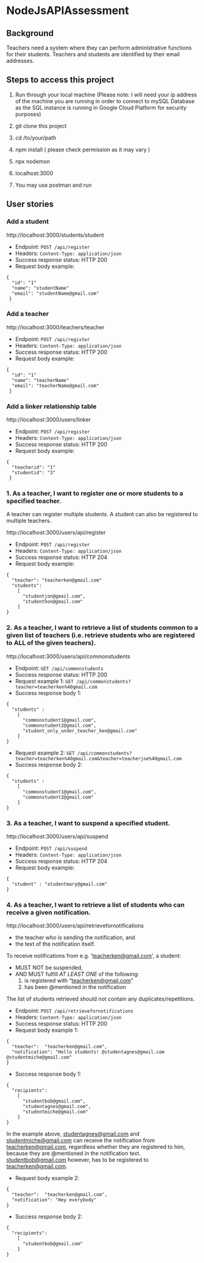 # NodeJsAPIAssessment

## Background
Teachers need a system where they can perform administrative functions for their students. Teachers and students are identified by their email addresses.

## Steps to access this project
1. Run through your local machine (Please note: I will need your ip address of the machine you are running in order to connect to mySQL Database as the SQL instance is running in Google Cloud Platform for security purposes)

2. git clone this project

3. cd /to/your/path

4. npm install ( please check permission as it may vary )

5. npx nodemon

6. localhost:3000

7. You may use postman and run

## User stories

### Add a student

http://localhost:3000/students/student

* Endpoint: `POST /api/register`
* Headers: `Content-Type: application/json`
* Success response status: HTTP 200
* Request body example:

```
{
  "id": "1"
  "name": "studentName"
  "email": "studentName@gmail.com"
 }
```

### Add a teacher

http://localhost:3000/teachers/teacher

* Endpoint: `POST /api/register`
* Headers: `Content-Type: application/json`
* Success response status: HTTP 200
* Request body example:

```
{
  "id": "1"
  "name": "teacherName"
  "email": "teacherName@gmail.com"
 }
```

### Add a linker relationship table

http://localhost:3000/users/linker

* Endpoint: `POST /api/register`
* Headers: `Content-Type: application/json`
* Success response status: HTTP 200
* Request body example:

```
{
  "teacherid": "1"
  "studentid": "3"
 }
```

### 1. As a teacher, I want to register one or more students to a specified teacher.
A teacher can register multiple students. A student can also be registered to multiple teachers.

http://localhost:3000/users/api/register 

* Endpoint: `POST /api/register`
* Headers: `Content-Type: application/json`
* Success response status: HTTP 204
* Request body example:
```
{
  "teacher": "teacherken@gmail.com"
  "students":
    [
      "studentjon@gmail.com",
      "studenthon@gmail.com"
    ]
}
```

### 2. As a teacher, I want to retrieve a list of students common to a given list of teachers (i.e. retrieve students who are registered to ALL of the given teachers).


http://localhost:3000/users/api/commonstudents

* Endpoint: `GET /api/commonstudents`
* Success response status: HTTP 200
* Request example 1: `GET /api/commonstudents?teacher=teacherken%40gmail.com`
* Success response body 1:
```
{
  "students" :
    [
      "commonstudent1@gmail.com", 
      "commonstudent2@gmail.com",
      "student_only_under_teacher_ken@gmail.com"
    ]
}
```
* Request example 2: `GET /api/commonstudents?teacher=teacherken%40gmail.com&teacher=teacherjoe%40gmail.com`
* Success response body 2:
```
{
  "students" :
    [
      "commonstudent1@gmail.com", 
      "commonstudent2@gmail.com"
    ]
}
```


### 3. As a teacher, I want to suspend a specified student.


http://localhost:3000/users/api/suspend

* Endpoint: `POST /api/suspend`
* Headers: `Content-Type: application/json`
* Success response status: HTTP 204
* Request body example:
```
{
  "student" : "studentmary@gmail.com"
}
```

### 4. As a teacher, I want to retrieve a list of students who can receive a given notification.

http://localhost:3000/users/api/retrievefornotifications

* the teacher who is sending the notification, and
* the text of the notification itself.

To receive notifications from e.g. 'teacherken@gmail.com', a student:
* MUST NOT be suspended,
* AND MUST fulfill *AT LEAST ONE* of the following:
    1. is registered with “teacherken@gmail.com"
    2. has been @mentioned in the notification

The list of students retrieved should not contain any duplicates/repetitions.

* Endpoint: `POST /api/retrievefornotifications`
* Headers: `Content-Type: application/json`
* Success response status: HTTP 200
* Request body example 1:
```
{
  "teacher":  "teacherken@gmail.com",
  "notification": "Hello students! @studentagnes@gmail.com @studentmiche@gmail.com"
}
```
* Success response body 1:
```
{
  "recipients":
    [
      "studentbob@gmail.com",
      "studentagnes@gmail.com", 
      "studentmiche@gmail.com"
    ]   
}
```
In the example above, studentagnes@gmail.com and studentmiche@gmail.com can receive the notification from teacherken@gmail.com, regardless whether they are registered to him, because they are @mentioned in the notification text. studentbob@gmail.com however, has to be registered to teacherken@gmail.com.
* Request body example 2:
```
{
  "teacher":  "teacherken@gmail.com",
  "notification": "Hey everybody"
}
```
* Success response body 2:
```
{
  "recipients":
    [
      "studentbob@gmail.com"
    ]   
}
```



